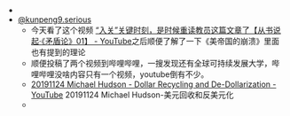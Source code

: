 - 
-  [@kunpeng9.serious](@kunpeng9.serious.md)
    - 今天看了这个视频 [“入关”关键时刻，是时候重读教员这篇文章了【从书说起·《矛盾论》01】 - YouTube](https://www.youtube.com/watch?v=q5KF_pbnr_A)之后顺便了解了一下《美帝国的崩溃》里面也有提到的理论
    - 顺便投稿了两个视频到哔哩哔哩，一搜发现还有全球可持续发展大学，哔哩哔哩没啥内容只有一个视频，youtube倒有不少。
    - [20191124 Michael Hudson - Dollar Recycling and De-Dollarization - YouTube](https://www.youtube.com/watch?v=Rr_swuerrto) 20191124 Michael Hudson-美元回收和反美元化 
    - 
